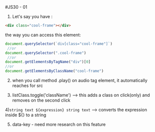 #JS30 - 01

1) Let's say you have :
```html 
<div class="cool-frame"></div>
```

the way you can access this element:
```js
document.querySelector(`div[class="cool-frame"]`)
 //or
document.querySelector(".cool-frame")
 //or
document.getElementsByTagName("div")[0]
//or
document.getElementsByClassName("cool-frame")
```
2) when you call method .play() on audio tag element, it automatically reaches for src

3) listClass.toggle('className') --> this adds a class on click(only) and removes on the second click

4)`string text ${expression} string text` --> converts the expression inside ${} to a string

5) data-key - need more research on this feature


